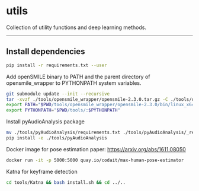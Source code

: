 # utils
Collection of utility functions and deep learning methods.

--------
## Install dependencies
```bash
pip install -r requirements.txt --user
```

Add openSMILE binary to PATH and the parent directory of opensmile_wrapper to PYTHONPATH system variables.
```bash
git submodule update --init --recursive
tar -xvzf ./tools/opensmile_wrapper/opensmile-2.3.0.tar.gz -C ./tools/opensmile_wrapper
export PATH="$PWD/tools/opensmile_wrapper/opensmile-2.3.0/bin/linux_x64_standalone_static/:$PATH"
export PYTHONPATH="$PWD/tools/:$PYTHONPATH"
```

Install pyAudioAnalysis package
```bash
mv ./tools/pyAudioAnalysis/requirements.txt ./tools/pyAudioAnalysis/_requirements.txt 
pip install -e ./tools/pyAudioAnalysis
```

Docker image for pose estimation
paper: https://arxiv.org/abs/1611.08050
```bash
docker run -it -p 5000:5000 quay.io/codait/max-human-pose-estimator
```

Katna for keyframe detection
```bash
cd tools/Katna && bash install.sh && cd ../..
```